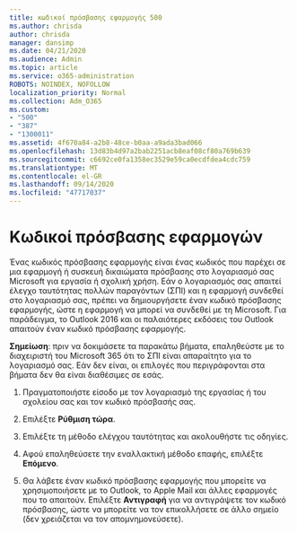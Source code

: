 ```yaml
---
title: κωδικοί πρόσβασης εφαρμογής 500
ms.author: chrisda
author: chrisda
manager: dansimp
ms.date: 04/21/2020
ms.audience: Admin
ms.topic: article
ms.service: o365-administration
ROBOTS: NOINDEX, NOFOLLOW
localization_priority: Normal
ms.collection: Adm_O365
ms.custom:
- "500"
- "387"
- "1300011"
ms.assetid: 4f670a84-a2b8-48ce-b0aa-a9ada3bad066
ms.openlocfilehash: 13d83b4d97a2bab2251acb8eaf08cf80a769b639
ms.sourcegitcommit: c6692ce0fa1358ec3529e59ca0ecdfdea4cdc759
ms.translationtype: MT
ms.contentlocale: el-GR
ms.lasthandoff: 09/14/2020
ms.locfileid: "47717037"
---
```

# <a name="app-passwords"></a>Κωδικοί πρόσβασης εφαρμογών

Ένας κωδικός πρόσβασης εφαρμογής είναι ένας κωδικός που παρέχει σε μια εφαρμογή ή συσκευή δικαιώματα πρόσβασης στο λογαριασμό σας Microsoft για εργασία ή σχολική χρήση. Εάν ο λογαριασμός σας απαιτεί έλεγχο ταυτότητας πολλών παραγόντων (ΣΠΙ) και η εφαρμογή συνδεθεί στο λογαριασμό σας, πρέπει να δημιουργήσετε έναν κωδικό πρόσβασης εφαρμογής, ώστε η εφαρμογή να μπορεί να συνδεθεί με τη Microsoft. Για παράδειγμα, το Outlook 2016 και οι παλαιότερες εκδόσεις του Outlook απαιτούν έναν κωδικό πρόσβασης εφαρμογής.

 **Σημείωση**: πριν να δοκιμάσετε τα παρακάτω βήματα, επαληθεύστε με το διαχειριστή του Microsoft 365 ότι το ΣΠΙ είναι απαραίτητο για το λογαριασμό σας. Εάν δεν είναι, οι επιλογές που περιγράφονται στα βήματα δεν θα είναι διαθέσιμες σε εσάς.

1. Πραγματοποιήστε είσοδο με τον λογαριασμό της εργασίας ή του σχολείου σας και τον κωδικό πρόσβασής σας.

2. Επιλέξτε **Ρύθμιση τώρα**.

3. Επιλέξτε τη μέθοδο ελέγχου ταυτότητας και ακολουθήστε τις οδηγίες.

4. Αφού επαληθεύσετε την εναλλακτική μέθοδο επαφής, επιλέξτε **Επόμενο**.

5. Θα λάβετε έναν κωδικό πρόσβασης εφαρμογής που μπορείτε να χρησιμοποιήσετε με το Outlook, το Apple Mail και άλλες εφαρμογές που το απαιτούν. Επιλέξτε **Αντιγραφή** για να αντιγράψετε τον κωδικό πρόσβασης, ώστε να μπορείτε να τον επικολλήσετε σε άλλο σημείο (δεν χρειάζεται να τον απομνημονεύσετε).
